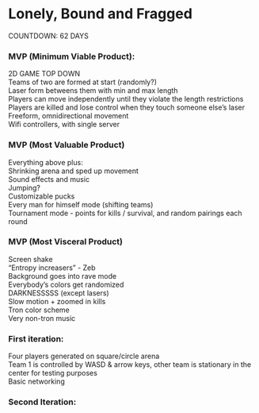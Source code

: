 # Lonely, Bound and Fragged

COUNTDOWN: 62 DAYS

### MVP (Minimum Viable Product):
2D GAME TOP DOWN<br />
Teams of two are formed at start (randomly?)<br />
Laser form betweens them with min and max length<br />
Players can move independently until they violate the length restrictions<br />
Players are killed and lose control when they touch someone else’s laser<br />
Freeform, omnidirectional movement<br />
Wifi controllers, with single server<br />

### MVP (Most Valuable Product)
Everything above plus:<br />
Shrinking arena and sped up movement<br />
Sound effects and music<br />
Jumping?<br />
Customizable pucks<br />
Every man for himself mode (shifting teams)<br />
Tournament mode - points for kills / survival, and random pairings each round<br />

### MVP (Most Visceral Product)
Screen shake<br />
“Entropy increasers” - Zeb <br />
Background goes into rave mode<br />
Everybody’s colors get randomized<br />
DARKNESSSSS (except lasers)<br />
Slow motion + zoomed in kills<br />
Tron color scheme<br />
Very non-tron music<br />

### First iteration:

Four players generated on square/circle arena<br />
Team 1 is controlled by WASD & arrow keys, other team is stationary in the center for testing purposes<br />
Basic networking<br />


### Second Iteration:



